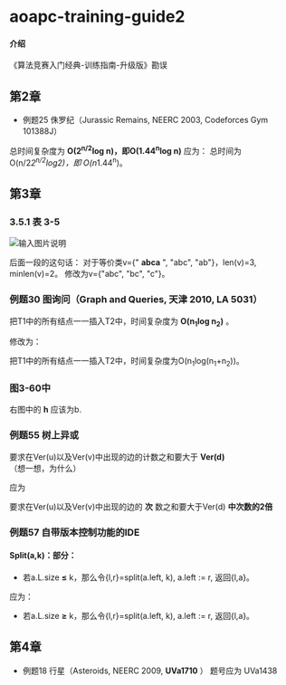 # aoapc-training-guide2

#### 介绍
《算法竞赛入门经典-训练指南-升级版》勘误

## 第2章

- 例题25  侏罗纪（Jurassic Remains, NEERC 2003, Codeforces Gym 101388J）
    
 总时间复杂度为 **O(2<sup>n/2</sup>log n)，即O(1.44<sup>n</sup>log n)** 
     应为：
 总时间为 O(n/2*2<sup>n/2</sup>log2)，即 O(n*1.44<sup>n</sup>)。


## 第3章

### 3.5.1 表 3-5

![输入图片说明](https://images.gitee.com/uploads/images/2021/0416/175008_b2cacfc9_5344186.png "屏幕截图.png")

后面一段的这句话： 对于等价类v={" **abca** ", "abc", "ab"}，len(v)=3, minlen(v)=2。
修改为v={"abc", "bc", "c"}。

### 例题30  图询问（Graph and Queries, 天津 2010, LA 5031）

把T1中的所有结点一一插入T2中，时间复杂度为 **O(n<sub>1</sub>log n<sub>2</sub>)** 。

修改为：

把T1中的所有结点一一插入T2中，时间复杂度为O(n<sub>1</sub>log(n<sub>1</sub>+n<sub>2</sub>))。

### 图3-60中
右图中的 **h** 应该为b.

### 例题55  树上异或

要求在Ver(u)以及Ver(v)中出现的边的计数之和要大于 **Ver(d)** （想一想，为什么）

应为

要求在Ver(u)以及Ver(v)中出现的边的 **次** 数之和要大于Ver(d) **中次数的2倍** 

### 例题57  自带版本控制功能的IDE

#### Split(a,k)：部分：

- 若a.L.size **≤** k，那么令{l,r}=split(a.left, k), a.left := r, 返回{l,a}。

应为：

- 若a.L.size **≥** k，那么令{l,r}=split(a.left, k), a.left := r, 返回{l,a}。

## 第4章 

- 例题18  行星（Asteroids, NEERC 2009,  **UVa1710** ） 题号应为 UVa1438
